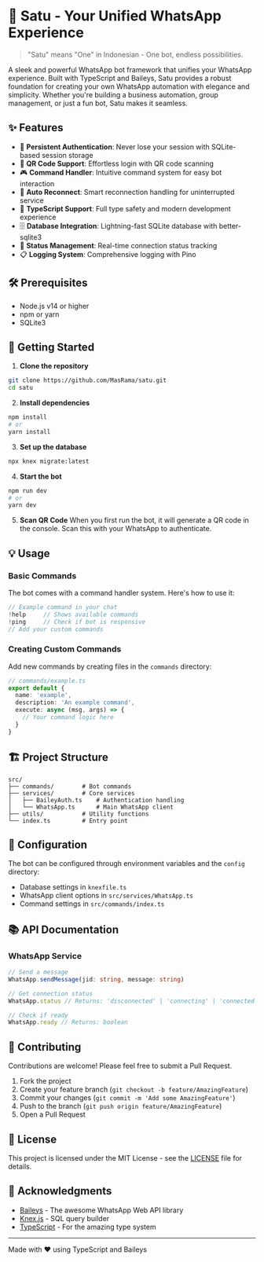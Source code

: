 # 🌟 Satu - Your Unified WhatsApp Experience

> "Satu" means "One" in Indonesian - One bot, endless possibilities.

A sleek and powerful WhatsApp bot framework that unifies your WhatsApp experience. Built with TypeScript and Baileys, Satu provides a robust foundation for creating your own WhatsApp automation with elegance and simplicity. Whether you're building a business automation, group management, or just a fun bot, Satu makes it seamless.

## ✨ Features

- 🔐 **Persistent Authentication**: Never lose your session with SQLite-based session storage
- 📱 **QR Code Support**: Effortless login with QR code scanning
- 🎮 **Command Handler**: Intuitive command system for easy bot interaction
- 🔄 **Auto Reconnect**: Smart reconnection handling for uninterrupted service
- 📝 **TypeScript Support**: Full type safety and modern development experience
- 🗄️ **Database Integration**: Lightning-fast SQLite database with better-sqlite3
- 🚦 **Status Management**: Real-time connection status tracking
- 📋 **Logging System**: Comprehensive logging with Pino

## 🛠️ Prerequisites

- Node.js v14 or higher
- npm or yarn
- SQLite3

## 🚀 Getting Started

1. **Clone the repository**
```bash
git clone https://github.com/MasRama/satu.git
cd satu
```

2. **Install dependencies**
```bash
npm install
# or
yarn install
```

3. **Set up the database**
```bash
npx knex migrate:latest
```

4. **Start the bot**
```bash
npm run dev
# or
yarn dev
```

5. **Scan QR Code**
When you first run the bot, it will generate a QR code in the console. Scan this with your WhatsApp to authenticate.

## 💡 Usage

### Basic Commands
The bot comes with a command handler system. Here's how to use it:

```typescript
// Example command in your chat
!help     // Shows available commands
!ping     // Check if bot is responsive
// Add your custom commands
```

### Creating Custom Commands
Add new commands by creating files in the `commands` directory:

```typescript
// commands/example.ts
export default {
  name: 'example',
  description: 'An example command',
  execute: async (msg, args) => {
    // Your command logic here
  }
}
```

## 🏗️ Project Structure

```
src/
├── commands/        # Bot commands
├── services/        # Core services
│   ├── BaileyAuth.ts    # Authentication handling
│   └── WhatsApp.ts      # Main WhatsApp client
├── utils/           # Utility functions
└── index.ts         # Entry point
```

## 🔧 Configuration

The bot can be configured through environment variables and the `config` directory:

- Database settings in `knexfile.ts`
- WhatsApp client options in `src/services/WhatsApp.ts`
- Command settings in `src/commands/index.ts`

## 📚 API Documentation

### WhatsApp Service
```typescript
// Send a message
WhatsApp.sendMessage(jid: string, message: string)

// Get connection status
WhatsApp.status // Returns: 'disconnected' | 'connecting' | 'connected' | 'qr'

// Check if ready
WhatsApp.ready // Returns: boolean
```

## 🤝 Contributing

Contributions are welcome! Please feel free to submit a Pull Request.

1. Fork the project
2. Create your feature branch (`git checkout -b feature/AmazingFeature`)
3. Commit your changes (`git commit -m 'Add some AmazingFeature'`)
4. Push to the branch (`git push origin feature/AmazingFeature`)
5. Open a Pull Request

## 📄 License

This project is licensed under the MIT License - see the [LICENSE](LICENSE) file for details.

## 🙏 Acknowledgments

- [Baileys](https://github.com/WhiskeySockets/Baileys) - The awesome WhatsApp Web API library
- [Knex.js](http://knexjs.org/) - SQL query builder
- [TypeScript](https://www.typescriptlang.org/) - For the amazing type system

---

Made with ❤️ using TypeScript and Baileys
